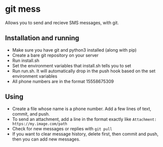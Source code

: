 # git mess

Allows you to send and recieve SMS messages, with git.

## Installation and running

 - Make sure you have git and python3 installed (along with pip)
 - Create a bare git repository on your server
 - Run install.sh
 - Set the environment variables that install.sh tells you to set
 - Run run.sh. It will automatically drop in the push hook based on the set environment variables
 - All phone numbers are in the format 15558675309
 
 ## Using
 
 - Create a file whose name is a phone number. Add a few lines of text, commit, and push. 
 - To send an attachment, add a line in the format exactly like `Attachment: https://my.image.com/path`
 - Check for new messages or replies with `git pull`
 - If you want to clear message history, delete first, then commit and push, then you can add new messages.
